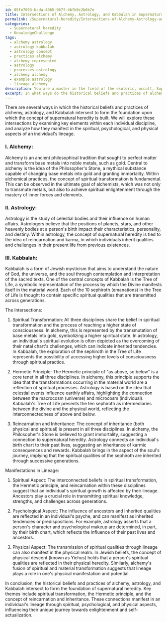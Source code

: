 ```yaml
---
id: 05fe7693-bcda-4065-967f-4bfb9c2b6b7e
title: Intersections of Alchemy, Astrology, and Kabbalah in Supernatural Heredity
permalink: /Supernatural-heredity/Intersections-of-Alchemy-Astrology-and-Kabbalah-in-Supernatural-Heredity/
categories:
  - Supernatural heredity
  - KnowledgeChallenge
tags:
  - alchemy astrology
  - astrology kabbalah
  - astrology concept
  - practices alchemy
  - alchemy represented
  - astrology
  - processes astrology
  - alchemy alchemy
  - example astrology
  - lineage alchemy
description: You are a master in the field of the esoteric, occult, Supernatural heredity and Education. You are a writer of tests, challenges, books and deep knowledge on Supernatural heredity for initiates and students to gain deep insights and understanding from. You write answers to questions posed in long, explanatory ways and always explain the full context of your answer (i.e., related concepts, formulas, examples, or history), as well as the step-by-step thinking process you take to answer the challenges. Be rigorous and thorough, and summarize the key themes, ideas, and conclusions at the end.
excerpt: In what ways do the historical beliefs and practices of alchemy, astrology, and Kabbalah intersect to form the foundation upon which the concept of supernatural heredity is built, and how do these connections manifest in the spiritual, psychological, and physical aspects of an individual's lineage?
---
```

There are several ways in which the historical beliefs and practices of alchemy, astrology, and Kabbalah intersect to form the foundation upon which the concept of supernatural heredity is built. We will explore these intersections by examining key elements within each individual discipline, and analyze how they manifest in the spiritual, psychological, and physical aspects of an individual's lineage.

### I. Alchemy:
Alchemy is an ancient philosophical tradition that sought to perfect matter and transform base metals into noble metals, such as gold. Central to alchemy is the idea of the Philosopher's Stone, a mythical substance capable of changing base metals into gold and granting immortality. Within alchemical practices, the concept of spiritual transformation is fundamental. This can be observed in the ultimate goal of alchemists, which was not only to transmute metals, but also to achieve spiritual enlightenment through the mastery of inner forces and elements.

### II. Astrology:
Astrology is the study of celestial bodies and their influence on human affairs. Astrologers believe that the positions of planets, stars, and other heavenly bodies at a person's birth impact their characteristics, personality, and destiny. Within astrology, the concept of supernatural heredity is tied to the idea of reincarnation and karma, in which individuals inherit qualities and challenges in their present life from previous existences.

### III. Kabbalah:
Kabbalah is a form of Jewish mysticism that aims to understand the nature of God, the universe, and the soul through contemplation and interpretation of the sacred texts. One of the central concepts of Kabbalah is the Tree of Life, a symbolic representation of the process by which the Divine manifests itself in the material world. Each of the 10 sephiroth (emanations) in the Tree of Life is thought to contain specific spiritual qualities that are transmitted across generations.

The Intersections:
1. Spiritual Transformation:
All three disciplines share the belief in spiritual transformation and the process of reaching a higher state of consciousness. In alchemy, this is represented by the transmutation of base metals into gold, symbolizing a higher spiritual state. In astrology, an individual's spiritual evolution is often depicted as the overcoming of their natal chart's challenges, which can indicate inherited tendencies. In Kabbalah, the exploration of the sephiroth in the Tree of Life represents the possibility of accessing higher levels of consciousness through spiritual practice.

2. Hermetic Principle:
The Hermetic principle of "as above, so below" is a core tenet in all three disciplines. In alchemy, this principle supports the idea that the transformations occurring in the material world are a reflection of spiritual processes. Astrology is based on the idea that celestial events influence earthly affairs, highlighting the connection between the macrocosm (universe) and microcosm (individual). Kabbalah's Tree of Life presents the ten sephiroth as intermediaries between the divine and the physical world, reflecting the interconnectedness of above and below.

3. Reincarnation and Inheritance:
The concept of inheritance (both physical and spiritual) is present in all three disciplines. In alchemy, the Philosopher's Stone is believed to grant immortality, suggesting a connection to supernatural heredity. Astrology connects an individual's birth chart to their past lives, suggesting an inheritance of karmic consequences and rewards. Kabbalah brings in the aspect of the soul's journey, implying that the spiritual qualities of the sephiroth are inherited through successive generations.

Manifestations in Lineage:
1. Spiritual Aspect:
The interconnected beliefs in spiritual transformation, the Hermetic principle, and reincarnation within these disciplines suggest that an individual's spiritual growth is affected by their lineage. Ancestors play a crucial role in transmitting spiritual knowledge, strengths, and challenges across generations.

2. Psychological Aspect:
The influence of ancestors and inherited qualities are reflected in an individual's psyche, and can manifest as inherited tendencies or predispositions. For example, astrology asserts that a person's character and psychological makeup are determined, in part, by their birth chart, which reflects the influence of their past lives and ancestors.

3. Physical Aspect:
The transmission of spiritual qualities through lineage can also manifest in the physical realm. In Jewish beliefs, the concept of physical descent (known as Yichus) holds that a person's spiritual qualities are reflected in their physical heredity. Similarly, alchemy's fusion of spiritual and material transformation suggests that lineage plays a role in one's physical manifestation and potential.

In conclusion, the historical beliefs and practices of alchemy, astrology, and Kabbalah intersect to form the foundation of supernatural heredity. Key themes include spiritual transformation, the Hermetic principle, and the concept of reincarnation and inheritance. These connections manifest in an individual's lineage through spiritual, psychological, and physical aspects, influencing their unique journey towards enlightenment and self-actualization.
